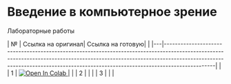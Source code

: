 # Введение в компьютерное зрение

Лабораторные работы

| № | Cсылка на оригинал|  Ссылка на готовую|                                                                                                                                                                                                                                         |
|---|------------------------------------------------------------------------------------------------------------------------------------------------------------------------------------------------------------------------------------------------------------| |
| 1 | <a target="_blank" href="https://colab.research.google.com/drive/1-3Y_X4meaVgSqheByJmM3x_ky8KOnQkT?usp=sharing">   <img src="https://colab.research.google.com/assets/colab-badge.svg" alt="Open In Colab"/> </a> | |
| 2 |                                                                                                                                                                                                                                                            |  |
| 3 |                                                                                                                                                                                                                                                            |  |
